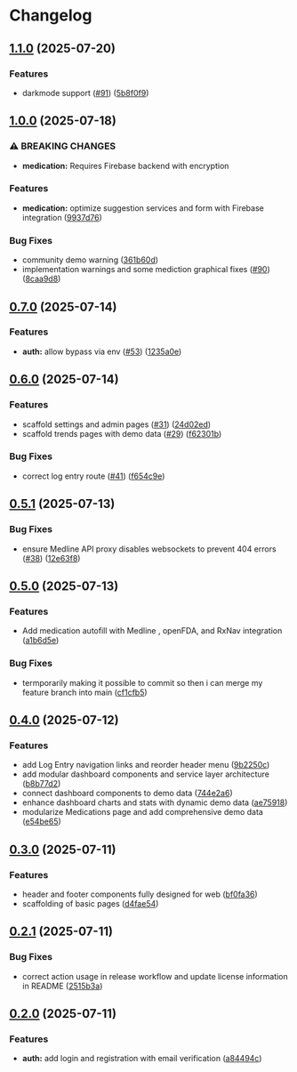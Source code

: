 # Changelog

## [1.1.0](https://github.com/thef4tdaddy/RxLedger/compare/v1.0.0...v1.1.0) (2025-07-20)


### Features

* darkmode support ([#91](https://github.com/thef4tdaddy/RxLedger/issues/91)) ([5b8f0f9](https://github.com/thef4tdaddy/RxLedger/commit/5b8f0f934466cc02bd4d7aa77980d4b34240558c))

## [1.0.0](https://github.com/thef4tdaddy/RxLedger/compare/v0.7.0...v1.0.0) (2025-07-18)


### ⚠ BREAKING CHANGES

* **medication:** Requires Firebase backend with encryption

### Features

* **medication:** optimize suggestion services and form with Firebase integration  ([9937d76](https://github.com/thef4tdaddy/RxLedger/commit/9937d765caf3633ebbcdfa528279ba7968b18c12))


### Bug Fixes

* community demo warning ([361b60d](https://github.com/thef4tdaddy/RxLedger/commit/361b60d24d64ed3cf90c66f47e4ac7618b79577f))
* implementation warnings and some mediction graphical fixes ([#90](https://github.com/thef4tdaddy/RxLedger/issues/90)) ([8caa9d8](https://github.com/thef4tdaddy/RxLedger/commit/8caa9d89b8d686368e5ff2b877a3eb4633e25cad))

## [0.7.0](https://github.com/thef4tdaddy/RxLedger/compare/v0.6.0...v0.7.0) (2025-07-14)

### Features

- **auth:** allow bypass via env ([#53](https://github.com/thef4tdaddy/RxLedger/issues/53)) ([1235a0e](https://github.com/thef4tdaddy/RxLedger/commit/1235a0e74d254ef3d505caa047b399e25d60da2a))

## [0.6.0](https://github.com/thef4tdaddy/RxLedger/compare/v0.5.1...v0.6.0) (2025-07-14)

### Features

- scaffold settings and admin pages ([#31](https://github.com/thef4tdaddy/RxLedger/issues/31)) ([24d02ed](https://github.com/thef4tdaddy/RxLedger/commit/24d02ed8026f35c135f4c40c9a59ac81a3894a3f))
- scaffold trends pages with demo data ([#29](https://github.com/thef4tdaddy/RxLedger/issues/29)) ([f62301b](https://github.com/thef4tdaddy/RxLedger/commit/f62301b44a79bf825502f9a09014608ef900c972))

### Bug Fixes

- correct log entry route ([#41](https://github.com/thef4tdaddy/RxLedger/issues/41)) ([f654c9e](https://github.com/thef4tdaddy/RxLedger/commit/f654c9edfb5a9ec50eeb477bb5f7b68035a1997e))

## [0.5.1](https://github.com/thef4tdaddy/RxLedger/compare/v0.5.0...v0.5.1) (2025-07-13)

### Bug Fixes

- ensure Medline API proxy disables websockets to prevent 404 errors ([#38](https://github.com/thef4tdaddy/RxLedger/issues/38)) ([12e63f8](https://github.com/thef4tdaddy/RxLedger/commit/12e63f82066c1dc8fb15a2b65c33f5377b360234))

## [0.5.0](https://github.com/thef4tdaddy/RxLedger/compare/v0.4.0...v0.5.0) (2025-07-13)

### Features

- Add medication autofill with Medline , openFDA, and RxNav integration ([a1b6d5e](https://github.com/thef4tdaddy/RxLedger/commit/a1b6d5e1bc645c4992dfbe079504be2a3223a359))

### Bug Fixes

- termporarily making it possible to commit so then i can merge my feature branch into main ([cf1cfb5](https://github.com/thef4tdaddy/RxLedger/commit/cf1cfb58cbf23175d833ac1354dd915eafe0d6b3))

## [0.4.0](https://github.com/thef4tdaddy/RxLedger/compare/v0.3.0...v0.4.0) (2025-07-12)

### Features

- add Log Entry navigation links and reorder header menu ([9b2250c](https://github.com/thef4tdaddy/RxLedger/commit/9b2250c555c797578ab3c6603275ccbcbfda16d8))
- add modular dashboard components and service layer architecture ([b8b77d2](https://github.com/thef4tdaddy/RxLedger/commit/b8b77d25312e421e467cba2b8b9ea05607e891b9))
- connect dashboard components to demo data ([744e2a6](https://github.com/thef4tdaddy/RxLedger/commit/744e2a6c81cbf6f0f7d7a8aa72256f8220914d5f))
- enhance dashboard charts and stats with dynamic demo data ([ae75918](https://github.com/thef4tdaddy/RxLedger/commit/ae7591899df16775611fa6535a1226bb1f850f8a))
- modularize Medications page and add comprehensive demo data ([e54be65](https://github.com/thef4tdaddy/RxLedger/commit/e54be653d8dbef0c47a27f9a67a53f5864c2609b))

## [0.3.0](https://github.com/thef4tdaddy/RxLedger/compare/v0.2.1...v0.3.0) (2025-07-11)

### Features

- header and footer components fully designed for web ([bf0fa36](https://github.com/thef4tdaddy/RxLedger/commit/bf0fa366db5ad535167d2300f6be4582d6700d41))
- scaffolding of basic pages ([d4fae54](https://github.com/thef4tdaddy/RxLedger/commit/d4fae546482351204608105e96260a9005389414))

## [0.2.1](https://github.com/thef4tdaddy/RxLedger/compare/v0.2.0...v0.2.1) (2025-07-11)

### Bug Fixes

- correct action usage in release workflow and update license information in README ([2515b3a](https://github.com/thef4tdaddy/RxLedger/commit/2515b3af31b1a809a3ffe6a6512d15d096ac6c6d))

## [0.2.0](https://github.com/thef4tdaddy/RxLedger/compare/v0.1.0...v0.2.0) (2025-07-11)

### Features

- **auth:** add login and registration with email verification ([a84494c](https://github.com/thef4tdaddy/RxLedger/commit/a84494c31a69e428c3a9dce4500a90c86f9100f8))
